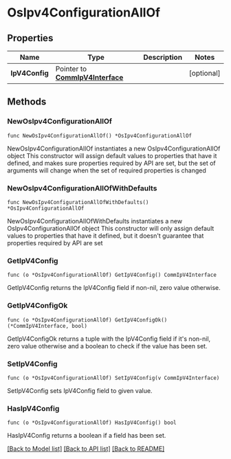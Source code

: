 # OsIpv4ConfigurationAllOf

## Properties

Name | Type | Description | Notes
------------ | ------------- | ------------- | -------------
**IpV4Config** | Pointer to [**CommIpV4Interface**](comm.IpV4Interface.md) |  | [optional] 

## Methods

### NewOsIpv4ConfigurationAllOf

`func NewOsIpv4ConfigurationAllOf() *OsIpv4ConfigurationAllOf`

NewOsIpv4ConfigurationAllOf instantiates a new OsIpv4ConfigurationAllOf object
This constructor will assign default values to properties that have it defined,
and makes sure properties required by API are set, but the set of arguments
will change when the set of required properties is changed

### NewOsIpv4ConfigurationAllOfWithDefaults

`func NewOsIpv4ConfigurationAllOfWithDefaults() *OsIpv4ConfigurationAllOf`

NewOsIpv4ConfigurationAllOfWithDefaults instantiates a new OsIpv4ConfigurationAllOf object
This constructor will only assign default values to properties that have it defined,
but it doesn't guarantee that properties required by API are set

### GetIpV4Config

`func (o *OsIpv4ConfigurationAllOf) GetIpV4Config() CommIpV4Interface`

GetIpV4Config returns the IpV4Config field if non-nil, zero value otherwise.

### GetIpV4ConfigOk

`func (o *OsIpv4ConfigurationAllOf) GetIpV4ConfigOk() (*CommIpV4Interface, bool)`

GetIpV4ConfigOk returns a tuple with the IpV4Config field if it's non-nil, zero value otherwise
and a boolean to check if the value has been set.

### SetIpV4Config

`func (o *OsIpv4ConfigurationAllOf) SetIpV4Config(v CommIpV4Interface)`

SetIpV4Config sets IpV4Config field to given value.

### HasIpV4Config

`func (o *OsIpv4ConfigurationAllOf) HasIpV4Config() bool`

HasIpV4Config returns a boolean if a field has been set.


[[Back to Model list]](../README.md#documentation-for-models) [[Back to API list]](../README.md#documentation-for-api-endpoints) [[Back to README]](../README.md)


